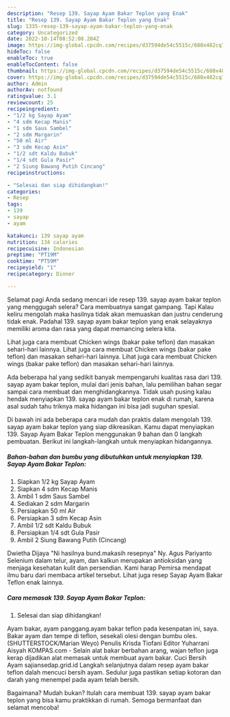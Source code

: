 ```yaml
---
description: "Resep 139. Sayap Ayam Bakar Teplon yang Enak"
title: "Resep 139. Sayap Ayam Bakar Teplon yang Enak"
slug: 1335-resep-139-sayap-ayam-bakar-teplon-yang-enak
category: Uncategorized
date: 2022-10-14T08:52:08.204Z
image: https://img-global.cpcdn.com/recipes/d37594de54c5515c/680x482cq70/139-sayap-ayam-bakar-teplon-foto-resep-utama.jpg
hideToc: false
enableToc: true
enableTocContent: false
thumbnail: https://img-global.cpcdn.com/recipes/d37594de54c5515c/680x482cq70/139-sayap-ayam-bakar-teplon-foto-resep-utama.jpg
cover: https://img-global.cpcdn.com/recipes/d37594de54c5515c/680x482cq70/139-sayap-ayam-bakar-teplon-foto-resep-utama.jpg
author: Admin
authorAv: notfound
ratingvalue: 3.1
reviewcount: 25
recipeingredient:
- "1/2 kg Sayap Ayam"
- "4 sdm Kecap Manis"
- "1 sdm Saus Sambel"
- "2 sdm Margarin"
- "50 ml Air"
- "3 sdm Kecap Asin"
- "1/2 sdt Kaldu Bubuk"
- "1/4 sdt Gula Pasir"
- "2 Siung Bawang Putih Cincang"
recipeinstructions:

- "Selesai dan siap dihidangkan!"
categories:
- Resep
tags:
- 139
- sayap
- ayam

katakunci: 139 sayap ayam 
nutrition: 134 calories
recipecuisine: Indonesian
preptime: "PT19M"
cooktime: "PT59M"
recipeyield: "1"
recipecategory: Dinner

---
```



Selamat pagi Anda sedang mencari ide resep 139. sayap ayam bakar teplon yang menggugah selera? Cara membuatnya sangat gampang. Tapi Kalau keliru mengolah maka hasilnya tidak akan memuaskan dan justru cenderung tidak enak. Padahal 139. sayap ayam bakar teplon yang enak selayaknya memiliki aroma dan rasa yang dapat memancing selera kita.


Lihat juga cara membuat Chicken wings (bakar pake teflon) dan masakan sehari-hari lainnya. Lihat juga cara membuat Chicken wings (bakar pake teflon) dan masakan sehari-hari lainnya. Lihat juga cara membuat Chicken wings (bakar pake teflon) dan masakan sehari-hari lainnya.

Ada beberapa hal yang sedikit banyak mempengaruhi kualitas rasa dari 139. sayap ayam bakar teplon, mulai dari jenis bahan, lalu pemilihan bahan segar sampai cara membuat dan menghidangkannya. Tidak usah pusing kalau hendak menyiapkan 139. sayap ayam bakar teplon enak di rumah, karena asal sudah tahu triknya maka hidangan ini bisa jadi suguhan spesial.


Di bawah ini ada beberapa cara mudah dan praktis dalam mengolah 139. sayap ayam bakar teplon yang siap dikreasikan. Kamu dapat menyiapkan 139. Sayap Ayam Bakar Teplon menggunakan 9 bahan dan 0 langkah pembuatan. Berikut ini langkah-langkah untuk menyiapkan hidangannya.

<!--inarticleads1-->

##### Bahan-bahan dan bumbu yang dibutuhkan untuk menyiapkan 139. Sayap Ayam Bakar Teplon:

1. Siapkan 1/2 kg Sayap Ayam
1. Siapkan 4 sdm Kecap Manis
1. Ambil 1 sdm Saus Sambel
1. Sediakan 2 sdm Margarin
1. Persiapkan 50 ml Air
1. Persiapkan 3 sdm Kecap Asin
1. Ambil 1/2 sdt Kaldu Bubuk
1. Persiapkan 1/4 sdt Gula Pasir
1. Ambil 2 Siung Bawang Putih (Cincang)


Dwietha Dijaya &#34;Ni hasilnya bund.makasih resepnya&#34; Ny. Agus Pariyanto Selenium dalam telur, ayam, dan kalkun merupakan antioksidan yang menjaga kesehatan kulit dan persendian. Kami harap Pemirsa mendapat ilmu baru dari membaca artikel tersebut. Lihat juga resep Sayap Ayam Bakar Teflon enak lainnya. 

<!--inarticleads2-->

##### Cara memasak 139. Sayap Ayam Bakar Teplon:


1. Selesai dan siap dihidangkan!

Ayam bakar, ayam panggang.ayam bakar teflon pada kesenpatan ini, saya. Bakar ayam dan tempe di teflon, sesekali olesi dengan bumbu oles. (SHUTTERSTOCK/Marian Weyo) Penulis Krisda Tiofani Editor Yuharrani Aisyah KOMPAS.com - Selain alat bakar berbahan arang, wajan teflon juga kerap dijadikan alat memasak untuk membuat ayam bakar. Cuci Bersih Ayam sajiansedap.grid.id Langkah selanjutnya dalam resep ayam bakar teflon dalah mencuci bersih ayam. Sedulur juga pastikan setiap kotoran dan darah yang menempel pada ayam telah bersih. 

Bagaimana? Mudah bukan? Itulah cara membuat 139. sayap ayam bakar teplon yang bisa kamu praktikkan di rumah. Semoga bermanfaat dan selamat mencoba!

